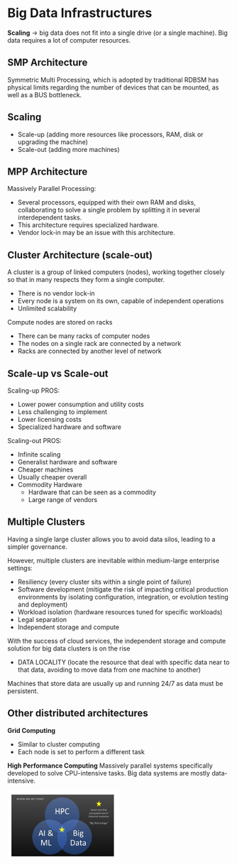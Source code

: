 # Big Data Infrastructures

**Scaling** -> big data does not fit into a single drive (or a single machine). 
Big data requires a lot of computer resources.

## SMP Architecture

Symmetric Multi Processing, which is adopted by traditional RDBSM has physical limits regarding the number of devices that can be mounted, as well as a BUS bottleneck.

## Scaling

- Scale-up (adding more resources like processors, RAM, disk or upgrading the machine)
- Scale-out (adding more machines)

## MPP Architecture

Massively Parallel Processing:

- Several processors, equipped with their own RAM and disks, collaborating to solve a single problem by splitting it in several interdependent tasks.
- This architecture requires specialized hardware. 
- Vendor lock-in may be an issue with this architecture.

## Cluster Architecture (scale-out)

A cluster is a group of linked computers (nodes), working together closely so that in many respects they form a single computer.

- There is no vendor lock-in
- Every node is a system on its own, capable of independent operations 
- Unlimited scalability 

Compute nodes are stored on racks

- There can be many racks of computer nodes
- The nodes on a single rack are connected by a network
- Racks are connected by another level of network

## Scale-up vs Scale-out

Scaling-up PROS:

- Lower power consumption and utility costs
- Less challenging to implement
- Lower licensing costs
- Specialized hardware and software

Scaling-out PROS:

- Infinite scaling
- Generalist hardware and software
- Cheaper machines
- Usually cheaper overall
- Commodity Hardware
    - Hardware that can be seen as a commodity
    - Large range of vendors

## Multiple Clusters

Having a single large cluster allows you to avoid data silos, leading to a simpler governance.

However, multiple clusters are inevitable within medium-large enterprise settings:

- Resiliency (every cluster sits within a single point of failure)
- Software development (mitigate the risk of impacting critical production environments by isolating configuration, integration, or evolution testing and deployment)
- Workload isolation (hardware resources tuned for specific workloads)
- Legal separation
- Independent storage and compute

With the success of cloud services, the independent storage and compute solution for big data clusters is on the rise

- DATA LOCALITY (locate the resource that deal with specific data near to that data, avoiding to move data from one machine to another)

Machines that store data are usually up and running 24/7 as data must be persistent. 

## Other distributed architectures

**Grid Computing**
- Similar to cluster computing
- Each node is set to perform a different task

**High Performance Computing**
Massively parallel systems specifically developed to solve CPU-intensive tasks.
Big data systems are mostly data-intensive.

![](hpc.jpg)




